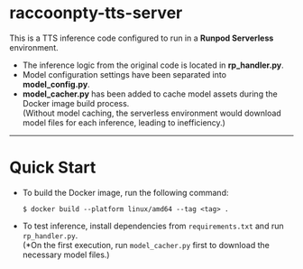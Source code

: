 # raccoonpty-tts-server

This is a TTS inference code configured to run in a **Runpod Serverless** environment.

- The inference logic from the original code is located in **rp_handler.py**.
- Model configuration settings have been separated into **model_config.py**.
- **model_cacher.py** has been added to cache model assets during the Docker image build process.  
  (Without model caching, the serverless environment would download model files for each inference, leading to inefficiency.)

---

# Quick Start

- To build the Docker image, run the following command:

    ```
    $ docker build --platform linux/amd64 --tag <tag> .
    ```

- To test inference, install dependencies from `requirements.txt` and run `rp_handler.py`.  
  (*On the first execution, run `model_cacher.py` first to download the necessary model files.)
